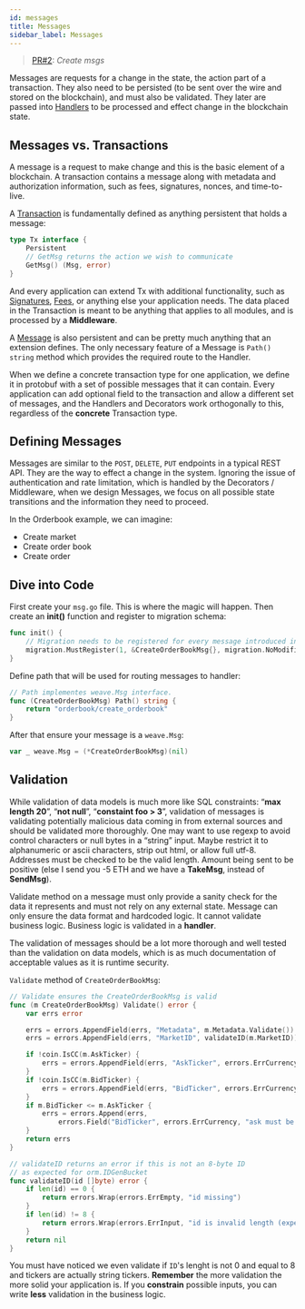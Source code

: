 ```yaml
---
id: messages
title: Messages
sidebar_label: Messages
---
```


> [PR#2](https://github.com/iov-one/tutorial/pull/2): _Create msgs_

Messages are requests for a change in the state, the action part of a transaction. They also need to be persisted (to be sent over the wire and stored on the blockchain), and must also be validated. They later are passed into [Handlers](https://godoc.org/github.com/iov-one/weave#Handler) to be processed and effect change in the blockchain state.

## Messages vs. Transactions

A message is a request to make change and this is the basic element of a blockchain. A transaction contains a message along with metadata and authorization information, such as fees, signatures, nonces, and time-to-live.

A [Transaction](https://godoc.org/github.com/iov-one/weave#Tx) is fundamentally defined as anything persistent that holds a message:

```go
type Tx interface {
    Persistent
    // GetMsg returns the action we wish to communicate
    GetMsg() (Msg, error)
}
```

And every application can extend Tx with additional functionality, such as [Signatures](https://godoc.org/github.com/iov-one/weave/x/sigs#SignedTx), [Fees](https://godoc.org/github.com/iov-one/weave/x/cash#FeeTx), or anything else your application needs. The data placed in the Transaction is meant to be anything that applies to all modules, and is processed by a **Middleware**.

A [Message](https://godoc.org/github.com/iov-one/weave#Msg) is also persistent and can be pretty much anything that an extension defines. The only necessary feature of a Message is `Path() string` method which provides the required route to the Handler.

When we define a concrete transaction type for one application, we define it in protobuf with a set of possible messages that it can contain. Every application can add optional field to the transaction and allow a different set of messages, and the Handlers and Decorators work orthogonally to this, regardless of the **concrete** Transaction type.

## Defining Messages

Messages are similar to the `POST`, `DELETE`, `PUT` endpoints in a typical REST API. They are the way to effect a change in the system. Ignoring the issue of authentication and rate limitation, which is handled by the Decorators / Middleware, when we design Messages, we focus on all possible state transitions and the information they need to proceed.

In the Orderbook example, we can imagine:

- Create market
- Create order book
- Create order

## Dive into Code

First create your `msg.go` file. This is where the magic will happen.
Then create an __init()__ function and register to migration schema:

```go
func init() {
    // Migration needs to be registered for every message introduced in the codec.
    migration.MustRegister(1, &CreateOrderBookMsg{}, migration.NoModification)
}
```

Define path that will be used for routing messages to handler:

```go
// Path implementes weave.Msg interface.
func (CreateOrderBookMsg) Path() string {
    return "orderbook/create_orderbook"
}
```

After that ensure your message is a `weave.Msg`:

```go
var _ weave.Msg = (*CreateOrderBookMsg)(nil)
```

## Validation

While validation of data models is much more like SQL constraints: “**max length 20**”, “**not null**”, “**constaint foo > 3**”, validation of messages is validating potentially malicious data coming in from external sources and should be validated more thoroughly. One may want to use regexp to avoid control characters or null bytes in a “string” input. Maybe restrict it to alphanumeric or ascii characters, strip out html, or allow full utf-8. Addresses must be checked to be the valid length. Amount being sent to be positive (else I send you -5 ETH and we have a **TakeMsg**, instead of **SendMsg**).

Validate method on a message must only provide a sanity check for the data it represents and must not rely on any external state. Message can only ensure the data format and hardcoded logic. It cannot validate business logic. Business logic is validated in a **handler**.

The validation of messages should be a lot more thorough and well tested than the validation on data models, which is as much documentation of acceptable values as it is runtime security.

`Validate` method of `CreateOrderBookMsg`:

```go
// Validate ensures the CreateOrderBookMsg is valid
func (m CreateOrderBookMsg) Validate() error {
    var errs error

    errs = errors.AppendField(errs, "Metadata", m.Metadata.Validate())
    errs = errors.AppendField(errs, "MarketID", validateID(m.MarketID))

    if !coin.IsCC(m.AskTicker) {
        errs = errors.AppendField(errs, "AskTicker", errors.ErrCurrency)
    }
    if !coin.IsCC(m.BidTicker) {
        errs = errors.AppendField(errs, "BidTicker", errors.ErrCurrency)
    }
    if m.BidTicker <= m.AskTicker {
        errs = errors.Append(errs,
            errors.Field("BidTicker", errors.ErrCurrency, "ask must be before bid"))
    }
    return errs
}
```

```go
// validateID returns an error if this is not an 8-byte ID
// as expected for orm.IDGenBucket
func validateID(id []byte) error {
    if len(id) == 0 {
        return errors.Wrap(errors.ErrEmpty, "id missing")
    }
    if len(id) != 8 {
        return errors.Wrap(errors.ErrInput, "id is invalid length (expect 8 bytes)")
    }
    return nil
}
```

You must have noticed we even validate if `ID`'s lenght is not 0 and equal to 8 and tickers are actually string tickers. **Remember** the more validation the more solid your application is. If you **constrain** possible inputs, you can write **less** validation in the business logic.
